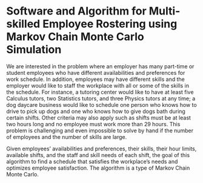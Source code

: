 # Software and Algorithm for Multi-skilled Employee Rostering using Markov Chain Monte Carlo Simulation

We are interested in the problem where an employer has many part-time or student employees who have different availabilities and preferences for work schedule. In addition, employees may have different skills and the employer would like to staff the workplace with all or some of the skills in the schedule. For instance, a tutoring center would like to have at least five Calculus tutors, two Statistics tutors, and three Physics tutors at any time; a dog daycare business would like to schedule one person who knows how to drive to pick up dogs and one who knows how to give dogs bath during certain shifts. Other criteria may also apply such as shifts must be at least two hours long and no employee must work more than 29 hours. This problem is challenging and even impossible to solve by hand if the number of employees and the number of skills are large.

Given employees’ availabilities and preferences, their skills, their hour limits, available shifts, and the staff and skill needs of each shift, the goal of this algorithm to find a schedule that satisfies the workplace’s needs and optimizes employee satisfaction. The algorithm is a type of Markov Chain Monte Carlo.
